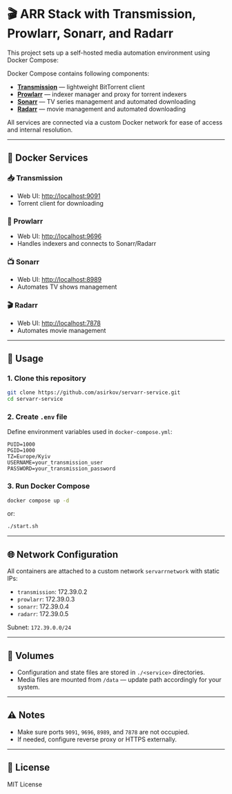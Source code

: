 # 🎬 ARR Stack with Transmission, Prowlarr, Sonarr, and Radarr

This project sets up a self-hosted media automation environment using Docker Compose:

Docker Compose contains following components:
- **[Transmission](https://transmissionbt.com/)** — lightweight BitTorrent client
- **[Prowlarr](https://github.com/Prowlarr/Prowlarr)** — indexer manager and proxy for torrent indexers
- **[Sonarr](https://sonarr.tv/)** — TV series management and automated downloading
- **[Radarr](https://radarr.video/)** — movie management and automated downloading

All services are connected via a custom Docker network for ease of access and internal resolution.

---

## 🐳 Docker Services

### 📥 Transmission

- Web UI: [http://localhost:9091](http://localhost:9091)
- Torrent client for downloading

### 🔎 Prowlarr

- Web UI: [http://localhost:9696](http://localhost:9696)
- Handles indexers and connects to Sonarr/Radarr

### 📺 Sonarr

- Web UI: [http://localhost:8989](http://localhost:8989)
- Automates TV shows management

### 🎬 Radarr

- Web UI: [http://localhost:7878](http://localhost:7878)
- Automates movie management

---

## 🧾 Usage

### 1. Clone this repository

```bash
git clone https://github.com/asirkov/servarr-service.git
cd servarr-service
```

### 2. Create `.env` file

Define environment variables used in `docker-compose.yml`:

```dotenv
PUID=1000
PGID=1000
TZ=Europe/Kyiv
USERNAME=your_transmission_user
PASSWORD=your_transmission_password
```

### 3. Run Docker Compose

```bash
docker compose up -d
```

or:

```bash
./start.sh
```

---

## 🌐 Network Configuration

All containers are attached to a custom network `servarrnetwork` with static IPs:

- `transmission`: 172.39.0.2
- `prowlarr`: 172.39.0.3
- `sonarr`: 172.39.0.4
- `radarr`: 172.39.0.5

Subnet: `172.39.0.0/24`

---

## 📁 Volumes

- Configuration and state files are stored in `./<service>` directories.
- Media files are mounted from `/data` — update path accordingly for your system.

---

## ⚠️ Notes

- Make sure ports `9091`, `9696`, `8989`, and `7878` are not occupied.
- If needed, configure reverse proxy or HTTPS externally.

---

## 📄 License

MIT License
